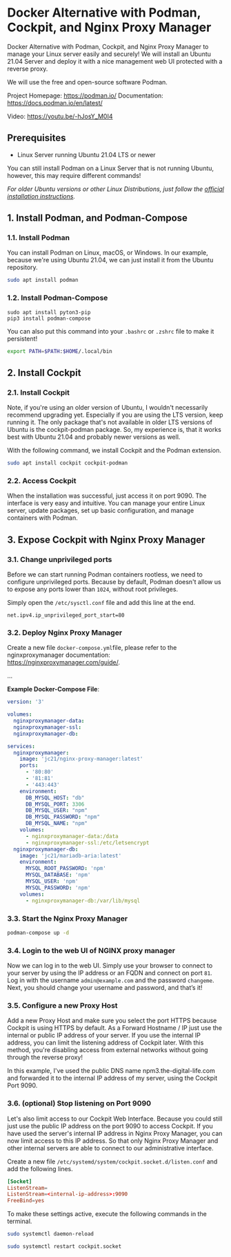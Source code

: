 # Docker Alternative with Podman, Cockpit, and Nginx Proxy Manager
Docker Alternative with Podman, Cockpit, and Nginx Proxy Manager to manage your Linux server easily and securely! We will install an Ubuntu 21.04 Server and deploy it with a nice management web UI protected with a reverse proxy.

We will use the free and open-source software Podman.


Project Homepage: https://podman.io/
Documentation: https://docs.podman.io/en/latest/

Video: https://youtu.be/-hJosY_M0I4

## Prerequisites

- Linux Server running Ubuntu 21.04 LTS or newer

You can still install Podman on a Linux Server that is not running Ubuntu, however, this may require different commands!

*For older Ubuntu versions or other Linux Distributions, just follow the [official installation instructions](https://podman.io/getting-started/installation).*

## 1. Install Podman, and Podman-Compose

### 1.1. Install Podman

You can install Podman on Linux, macOS, or Windows. In our example, because we're using Ubuntu 21.04, we can just install it from the Ubuntu repository.

```bash
sudo apt install podman
```

### 1.2. Install Podman-Compose

```
sudo apt install pyton3-pip
pip3 install podman-compose
```

You can also put this command into your `.bashrc` or `.zshrc` file to make it persistent!

```bash
export PATH=$PATH:$HOME/.local/bin
```

## 2. Install Cockpit

### 2.1. Install Cockpit

Note, if you're using an older version of Ubuntu, I wouldn't necessarily recommend upgrading yet. Especially if you are using the LTS version, keep running it. The only package that's not available in older LTS versions of Ubuntu is the cockpit-podman package. So, my experience is, that it works best with Ubuntu 21.04 and probably newer versions as well.

With the following command, we install Cockpit and the Podman extension.

```bash
sudo apt install cockpit cockpit-podman
```

### 2.2. Access Cockpit

When the installation was successful, just access it on port 9090. The interface is very easy and intuitive. You can manage your entire Linux server, update packages, set up basic configuration, and manage containers with Podman.

## 3. Expose Cockpit with Nginx Proxy Manager

### 3.1. Change unprivileged ports

Before we can start running Podman containers rootless, we need to configure unprivileged ports. Because by default, Podman doesn't allow us to expose any ports lower than `1024`, without root privileges.

Simply open the `/etc/sysctl.conf` file and add this line at the end.

```
net.ipv4.ip_unprivileged_port_start=80
```

### 3.2. Deploy Nginx Proxy Manager

Create a new file `docker-compose.yml`file, please refer to the nginxproxymanager documentation: https://nginxproxymanager.com/guide/.

...

**Example Docker-Compose File**:
```yml
version: '3'

volumes:
  nginxproxymanager-data:
  nginxproxymanager-ssl:
  nginxproxymanager-db:

services:
  nginxproxymanager:
    image: 'jc21/nginx-proxy-manager:latest'
    ports:
      - '80:80'
      - '81:81'
      - '443:443'
    environment:
      DB_MYSQL_HOST: "db"
      DB_MYSQL_PORT: 3306
      DB_MYSQL_USER: "npm"
      DB_MYSQL_PASSWORD: "npm"
      DB_MYSQL_NAME: "npm"
    volumes:
      - nginxproxymanager-data:/data
      - nginxproxymanager-ssl:/etc/letsencrypt
  nginxproxymanager-db:
    image: 'jc21/mariadb-aria:latest'
    environment:
      MYSQL_ROOT_PASSWORD: 'npm'
      MYSQL_DATABASE: 'npm'
      MYSQL_USER: 'npm'
      MYSQL_PASSWORD: 'npm'
    volumes:
      - nginxproxymanager-db:/var/lib/mysql
```

### 3.3. Start the Nginx Proxy Manager

```bash
podman-compose up -d
```

### 3.4. Login to the web UI of NGINX proxy manager

Now we can log in to the web UI. Simply use your browser to connect to your server by using the IP address or an FQDN and connect on port `81`. Log in with the username `admin@example.com` and the password `changeme`. Next, you should change your username and password, and that’s it!

### 3.5. Configure a new Proxy Host

Add a new Proxy Host and make sure you select the port HTTPS because Cockpit is using HTTPS by default. As a Forward Hostname / IP just use the internal or public IP address of your server. If you use the internal IP address, you can limit the listening address of Cockpit later. With this method, you're disabling access from external networks without going through the reverse proxy! 

In this example, I've used the public DNS name npm3.the-digital-life.com and forwarded it to the internal IP address of my server, using the Cockpit Port 9090.

### 3.6. (optional) Stop listening on Port 9090

Let's also limit access to our Cockpit Web Interface. Because you could still just use the public IP address on the port 9090 to access Cockpit. If you have used the server's internal IP address in Nginx Proxy Manager, you can now limit access to this IP address. So that only Nginx Proxy Manager and other internal servers are able to connect to our administrative interface.

Create a new file `/etc/systemd/system/cockpit.socket.d/listen.conf` and add the following lines.

```conf
[Socket]
ListenStream=
ListenStream=<internal-ip-address>:9090
FreeBind=yes
```

To make these settings active, execute the following commands in the terminal.

```bash
sudo systemctl daemon-reload

sudo systemctl restart cockpit.socket
```

